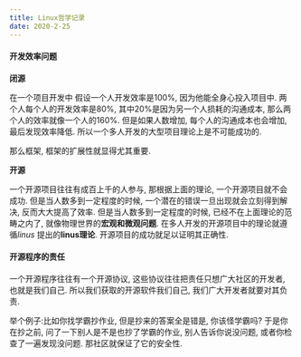 ```yaml
---
title: Linux哲学记录
date: 2020-2-25
---
```


#### 开发效率问题
**闭源** 

在一个项目开发中
假设一个人开发效率是100%, 因为他能全身心投入项目中. 两个人每个人的开发效率是80%, 其中20%是因为另一个人损耗的沟通成本, 那么两个人的效率就像一个人的160%. 
但是如果人数增加, 每个人的沟通成本也会增加, 最后发现效率降低. 所以一个多人开发的大型项目理论上是不可能成功的.

那么框架, 框架的扩展性就显得尤其重要.

**开源**

一个开源项目往往有成百上千的人参与, 那根据上面的理论, 一个开源项目就不会成功. 
但是当人数多到一定程度的时候, 一个潜在的错误一旦出现就会立刻得到解决, 反而大大提高了效率.
但是当人数多到一定程度的时候, 已经不在上面理论的范畴之内了, 就像物理世界的**宏观和微观问题**.
在多人开发的开源项目中的理论就遵循*linus* 提出的**linus理论**. 开源项目的成功就足以证明其正确性.

#### 开源程序的责任
一个开源程序往往有一个开源协议, 这些协议往往把责任只想广大社区的开发者, 也就是我们自己.
所以我们获取的开源软件我们自己, 我们广大开发者就要对其负责.

举个例子:比如你找学霸抄作业, 但是抄来的答案全是错是, 你该怪学霸吗?
于是你在抄之前, 问了一下别人是不是也抄了学霸的作业, 别人告诉你说没问题, 或者你检查了一遍发现没问题. 那社区就保证了它的安全性.


